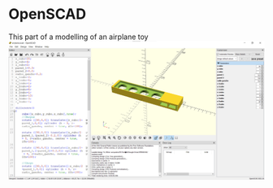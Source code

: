 # OpenSCAD
This part of a modelling of an airplane toy
![github-small](https://github.com/C73150N/OpenSCAD/blob/main/scad.png)
